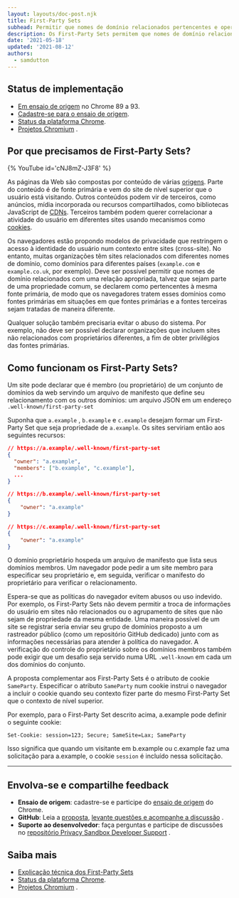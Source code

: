 ```yaml
---
layout: layouts/doc-post.njk
title: First-Party Sets
subhead: Permitir que nomes de domínio relacionados pertencentes e operados pela mesma entidade se declarem pertencentes à mesma fonte primária.
description: Os First-Party Sets permitem que nomes de domínio relacionados e pertencentes e operados pela mesma entidade se declarem pertencentes à mesma fonte primária.
date: '2021-05-18'
updated: '2021-08-12'
authors:
  - samdutton
---
```


<!--lint disable no-smart-quotes-->

## Status de implementação

- [Em ensaio de origem](https://web.dev/origin-trials/) no Chrome 89 a 93.
- [Cadastre-se para o ensaio de origem](https://developer.chrome.com/origintrials/#/view_trial/988540118207823873).
- [Status da plataforma Chrome](https://chromestatus.com/feature/5640066519007232).
- [Projetos Chromium](https://www.chromium.org/updates/first-party-sets) .

## Por que precisamos de First-Party Sets?

{% YouTube id='cNJ8mZ-J3F8' %}

As páginas da Web são compostas por conteúdo de várias [origens](/docs/privacy-sandbox/glossary#origin). Parte do conteúdo é de fonte primária e vem do site de nível superior que o usuário está visitando. Outros conteúdos podem vir de terceiros, como anúncios, mídia incorporada ou recursos compartilhados, como bibliotecas JavaScript de [CDNs](https://www.cloudflare.com/en-gb/learning/cdn/what-is-a-cdn/). Terceiros também podem querer correlacionar a atividade do usuário em diferentes sites usando mecanismos como [cookies](/docs/privacy-sandbox/glossary#origin).

Os navegadores estão propondo modelos de privacidade que restringem o acesso à identidade do usuário num contexto entre sites (cross-site). No entanto, muitas organizações têm sites relacionados com diferentes nomes de domínio, como domínios para diferentes países (`example.com` e `example.co.uk`, por exemplo). Deve ser possível permitir que nomes de domínio relacionados com uma relação apropriada, talvez que sejam parte de uma propriedade comum, se declarem como pertencentes à mesma fonte primária, de modo que os navegadores tratem esses domínios como fontes primárias em situações em que fontes primárias e a fontes terceiras sejam tratadas de maneira diferente.

Qualquer solução também precisaria evitar o abuso do sistema. Por exemplo, não deve ser possível declarar organizações que incluem sites não relacionados com proprietários diferentes, a fim de obter privilégios das fontes primárias.

## Como funcionam os First-Party Sets?

Um site pode declarar que é membro (ou proprietário) de um conjunto de domínios da web servindo um arquivo de manifesto que define seu relacionamento com os outros domínios: um arquivo JSON em um endereço `.well-known/first-party-set`

Suponha que `a.example` , `b.example` e `c.example` desejam formar um First-Party Set que seja propriedade de `a.example`. Os sites serviriam então aos seguintes recursos:

```json
// https://a.example/.well-known/first-party-set
{
  "owner": "a.example",
  "members": ["b.example", "c.example"],
  ...
}

// https://b.example/.well-known/first-party-set
{
	"owner": "a.example"
}

// https://c.example/.well-known/first-party-set
{
	"owner": "a.example"
}
```

O domínio proprietário hospeda um arquivo de manifesto que lista seus domínios membros. Um navegador pode pedir a um site membro para especificar seu proprietário e, em seguida, verificar o manifesto do proprietário para verificar o relacionamento.

Espera-se que as políticas do navegador evitem abusos ou uso indevido. Por exemplo, os First-Party Sets não devem permitir a troca de informações do usuário em sites não relacionados ou o agrupamento de sites que não sejam de propriedade da mesma entidade. Uma maneira possível de um site se registrar seria enviar seu grupo de domínios proposto a um rastreador público (como um repositório GitHub dedicado) junto com as informações necessárias para atender à política do navegador. A verificação do controle do proprietário sobre os domínios membros também pode exigir que um desafio seja servido numa URL `.well-known` em cada um dos domínios do conjunto.

A proposta complementar aos First-Party Sets é o atributo de cookie `SameParty`. Especificar o atributo `SameParty` num cookie instrui o navegador a incluir o cookie quando seu contexto fizer parte do mesmo First-Party Set que o contexto de nível superior.

Por exemplo, para o First-Party Set descrito acima, a.example pode definir o seguinte cookie:

`Set-Cookie: session=123; Secure; SameSite=Lax; SameParty`

Isso significa que quando um visitante em b.example ou c.example faz uma solicitação para a.example, o cookie `session` é incluído nessa solicitação.

---

## Envolva-se e compartilhe feedback

- **Ensaio de origem**: cadastre-se e participe do [ensaio de origem](https://developer.chrome.com/origintrials/#/view_trial/988540118207823873) do Chrome.
- **GitHub**: Leia a [proposta](https://github.com/privacycg/first-party-sets), [levante questões e acompanhe a discussão](https://github.com/privacycg/first-party-sets/issues) .
- **Suporte ao desenvolvedor**: faça perguntas e participe de discussões no [repositório Privacy Sandbox Developer Support](https://github.com/GoogleChromeLabs/privacy-sandbox-dev-support) .

## Saiba mais

- [Explicação técnica dos First-Party Sets](https://github.com/privacycg/first-party-sets)
- [Status da plataforma Chrome](https://chromestatus.com/feature/5640066519007232).
- [Projetos Chromium](https://www.chromium.org/updates/first-party-sets) .
